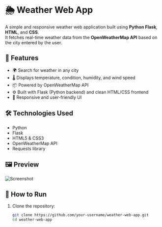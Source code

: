 # 🌦️ Weather Web App

A simple and responsive weather web application built using **Python Flask**, **HTML**, and **CSS**.  
It fetches real-time weather data from the **OpenWeatherMap API** based on the city entered by the user.

## 🚀 Features
- 🌍 Search for weather in any city
- 🌡️ Displays temperature, condition, humidity, and wind speed
- 📦 Powered by OpenWeatherMap API
- ⚙️ Built with Flask (Python backend) and clean HTML/CSS frontend
- 🎯 Responsive and user-friendly UI

## 🛠️ Technologies Used
- Python
- Flask
- HTML5 & CSS3
- OpenWeatherMap API
- Requests library

## 🖼️ Preview
![Screenshot](screenshot.png)

## 🧰 How to Run
1. Clone the repository:
   ```bash
   git clone https://github.com/your-username/weather-web-app.git
   cd weather-web-app
